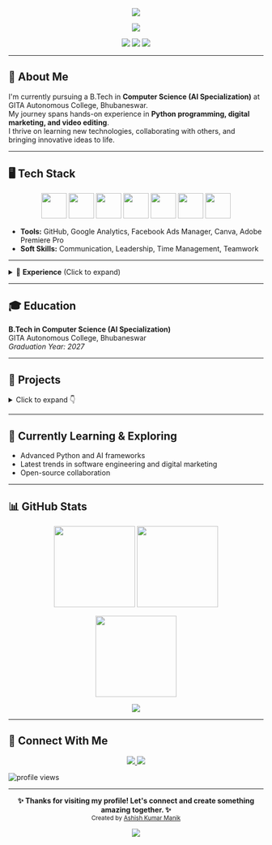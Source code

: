 <p align="center">
  <img src="https://capsule-render.vercel.app/api?type=waving&color=0:00c6ff,100:0072ff&height=200&section=header&text=👋%20Hi,%20I'm%20Ashish%20Kumar%20Manik&fontSize=35&fontColor=ffffff" />
</p>

<p align="center">
  <img src="https://readme-typing-svg.herokuapp.com?font=Fira+Code&size=22&duration=4000&pause=1000&color=00C6FF&center=true&vCenter=true&width=600&lines=Aspiring+Software+Developer;Python+%7C+C%2B%2B+%7C+Java+Enthusiast;AI+%26+Automation+Explorer;Open-Source+Contributor;Always+Learning+%26+Building" />
</p>

<p align="center">
  <img src="https://img.shields.io/badge/Software%20Developer-Aspiring-blue?style=for-the-badge" />
  <img src="https://img.shields.io/badge/Location-Bhubaneswar%2C%20India-orange?style=for-the-badge" />
  <img src="https://img.shields.io/badge/Focus-AI%20%7C%20Python-green?style=for-the-badge" />
</p>

---

## 🚀 About Me  

I'm currently pursuing a B.Tech in **Computer Science (AI Specialization)** at GITA Autonomous College, Bhubaneswar.  
My journey spans hands-on experience in **Python programming, digital marketing, and video editing**.  
I thrive on learning new technologies, collaborating with others, and bringing innovative ideas to life.  

---

## 🖥️ Tech Stack  

<p align="center">
  <img src="https://cdn.jsdelivr.net/gh/devicons/devicon/icons/python/python-original.svg" width="50" height="50"/>
  <img src="https://cdn.jsdelivr.net/gh/devicons/devicon/icons/cplusplus/cplusplus-original.svg" width="50" height="50"/>
  <img src="https://cdn.jsdelivr.net/gh/devicons/devicon/icons/java/java-original.svg" width="50" height="50"/>
  <img src="https://cdn.jsdelivr.net/gh/devicons/devicon/icons/javascript/javascript-original.svg" width="50" height="50"/>
  <img src="https://cdn.jsdelivr.net/gh/devicons/devicon/icons/html5/html5-original.svg" width="50" height="50"/>
  <img src="https://cdn.jsdelivr.net/gh/devicons/devicon/icons/css3/css3-original.svg" width="50" height="50"/>
  <img src="https://cdn.jsdelivr.net/gh/devicons/devicon/icons/mysql/mysql-original.svg" width="50" height="50"/>
</p>

- **Tools:** GitHub, Google Analytics, Facebook Ads Manager, Canva, Adobe Premiere Pro  
- **Soft Skills:** Communication, Leadership, Time Management, Teamwork  

---

<details>
  <summary>💼 <b>Experience</b> (Click to expand)</summary>  

### <b>Artificial Intelligence Intern – Pinnacle</b>  
<sub><i>Jun 2025 – Present</i></sub>  
- Built a **Translator App** using Tkinter + Deep Translator API.  
- Applied AI tools to solve **real-world automation problems**.  
- Conducted research on **latest AI trends**.  
**Skills:** Python, Tkinter, APIs, AI Tools  

---

### <b>Python Programmer Intern – CodeAlpha</b>  
<sub><i>Jun 2025</i></sub>  
- Developed **Python-based automation projects**.  
- Collaborated in teams to improve efficiency & scalability.  
**Skills:** Python, Automation, GitHub  

---

### <b>Digital Marketing Intern – Millionaire Track</b>  
<sub><i>Mar 2025 – Apr 2025</i></sub>  
- Executed **Google Analytics, SEO, and Facebook Ads** campaigns.  
- Improved **brand visibility & audience engagement**.  
**Skills:** SEO, Google Analytics, Ads Manager  

---

### <b>Video Editing Intern – Millionaire Track</b>  
<sub><i>Feb 2025 – Mar 2025</i></sub>  
- Edited **professional videos** with Adobe Premiere Pro.  
- Delivered **creative content** within tight deadlines.  
**Skills:** Adobe Premiere Pro, Creativity, Time Management  

</details>

---

## 🎓 Education  

**B.Tech in Computer Science (AI Specialization)**  
GITA Autonomous College, Bhubaneswar  
*Graduation Year: 2027*  

---

## 📂 Projects  

<details>
  <summary>Click to expand 👇</summary>  

- [Stock Portfolio Tracker](https://github.com/AshishKumarManik/CodeAlpha_HangmanGame) – Python-based tool to track investments.  
- [Python Automation](https://github.com/AshishKumarManik/CodeAlpha_Python_Automation) – Automatically sorts and organizes files.  
- [Hangman Game](https://github.com/AshishKumarManik/CodeAlpha_HangmanGame) – Classic word guessing game in Python.  
- [Translator App](https://github.com/AshishKumarManik/PINNAClE-lab_Translator_App) – Tkinter-based app using Deep Translator API.  
- [Weather-App](https://github.com/AshishKumarManik/Weather-App) – Real-time weather info using **Python, API, Tkinter**.  

</details>  

---

## 🌱 Currently Learning & Exploring  

- Advanced Python and AI frameworks  
- Latest trends in software engineering and digital marketing  
- Open-source collaboration  

---

## 📊 GitHub Stats  

<p align="center">
  <img src="https://github-readme-stats.vercel.app/api?username=AshishKumarManik&show_icons=true&theme=tokyonight" height="160"/>
  <img src="https://github-readme-stats.vercel.app/api/top-langs/?username=AshishKumarManik&layout=compact&theme=tokyonight" height="160"/>
</p>

<p align="center">
  <img src="https://github-readme-streak-stats.herokuapp.com?user=AshishKumarManik&theme=tokyonight" height="160"/>
</p>

<p align="center">
  <img src="https://github-profile-trophy.vercel.app/?username=AshishKumarManik&theme=tokyonight&margin-w=15&margin-h=15" />
</p>

---

## 🤝 Connect With Me  

<p align="center">
  <a href="https://www.linkedin.com/in/ashish-manik-15022005ak/">
    <img src="https://img.shields.io/badge/LinkedIn-0A66C2?logo=linkedin&logoColor=white&style=for-the-badge" />
  </a>
  <a href="mailto:ashishmanik007@gmail.com">
    <img src="https://img.shields.io/badge/Gmail-D14836?logo=gmail&logoColor=white&style=for-the-badge" />
  </a>
</p>

<p align="left">
  <img src="https://komarev.com/ghpvc/?username=AshishKumarManik&label=Profile%20Views&color=blue&style=flat" alt="profile views" />
</p>

---

<p align="center">
  <b>✨ Thanks for visiting my profile! Let's connect and create something amazing together. ✨</b>  
  <br>  
  <sub>Created by <a href="https://www.linkedin.com/in/ashish-manik-15022005ak/">Ashish Kumar Manik</a></sub>
</p>

<p align="center">
  <img src="https://capsule-render.vercel.app/api?type=waving&color=0:0072ff,100:00c6ff&height=120&section=footer" />
</p>
